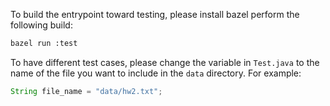 

To build the entrypoint toward testing, please install bazel perform the following build:

```bash
bazel run :test
```

To have different test cases, please change the variable in `Test.java` to the name of the file you want to include in the `data` directory. For example:
```java
String file_name = "data/hw2.txt";
```